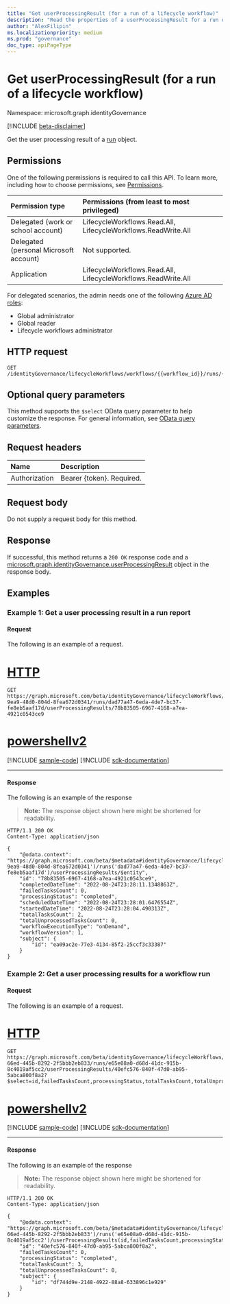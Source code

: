 ```yaml
---
title: "Get userProcessingResult (for a run of a lifecycle workflow)"
description: "Read the properties of a userProcessingResult for a run of a lifecycle workflow."
author: "AlexFilipin"
ms.localizationpriority: medium
ms.prod: "governance"
doc_type: apiPageType
---
```


# Get userProcessingResult (for a run of a lifecycle workflow)

Namespace: microsoft.graph.identityGovernance

[!INCLUDE [beta-disclaimer](../../includes/beta-disclaimer.md)]

Get the user processing result of a [run](../resources/identitygovernance-run.md) object.

## Permissions

One of the following permissions is required to call this API. To learn more, including how to choose permissions, see [Permissions](/graph/permissions-reference).

|Permission type|Permissions (from least to most privileged)|
|:---|:---|
|Delegated (work or school account)|LifecycleWorkflows.Read.All, LifecycleWorkflows.ReadWrite.All|
|Delegated (personal Microsoft account)|Not supported.|
|Application|LifecycleWorkflows.Read.All, LifecycleWorkflows.ReadWrite.All|

For delegated scenarios, the admin needs one of the following [Azure AD roles](/azure/active-directory/users-groups-roles/directory-assign-admin-roles#available-roles):

- Global administrator
- Global reader
- Lifecycle workflows administrator

## HTTP request

<!-- {
  "blockType": "ignored"
}
-->
``` http
GET /identityGovernance/lifecycleWorkflows/workflows/{{workflow_id}}/runs/{runId}/userProcessingResults/{userProcessingResultId}
```

## Optional query parameters

This method supports the `$select` OData query parameter to help customize the response. For general information, see [OData query parameters](/graph/query-parameters).

## Request headers

|Name|Description|
|:---|:---|
|Authorization|Bearer {token}. Required.|

## Request body

Do not supply a request body for this method.

## Response

If successful, this method returns a `200 OK` response code and a [microsoft.graph.identityGovernance.userProcessingResult](../resources/identitygovernance-userprocessingresult.md) object in the response body.

## Examples

### Example 1: Get a user processing result in a run report

#### Request

The following is an example of a request.

# [HTTP](#tab/http)
<!-- {
  "blockType": "request",
  "name": "lifecycleworkflows_get_run_userprocessingresult"
}
-->
``` http
GET https://graph.microsoft.com/beta/identityGovernance/lifecycleWorkflows/workflows/14879e66-9ea9-48d0-804d-8fea672d0341/runs/dad77a47-6eda-4de7-bc37-fe8eb5aaf17d/userProcessingResults/78b83505-6967-4168-a7ea-4921c0543ce9
```

# [powershellv2](#tab/powershellv2)
[!INCLUDE [sample-code](../includes/snippets/powershellv2/lifecycleworkflows-get-run-userprocessingresult-powershellv2-snippets.md)]
[!INCLUDE [sdk-documentation](../includes/snippets/snippets-sdk-documentation-link.md)]

---


#### Response

The following is an example of the response
>**Note:** The response object shown here might be shortened for readability.
<!-- {
  "blockType": "response",
  "truncated": true,
  "@odata.type": "microsoft.graph.identityGovernance.run"
}
-->
``` http
HTTP/1.1 200 OK
Content-Type: application/json

{
    "@odata.context": "https://graph.microsoft.com/beta/$metadata#identityGovernance/lifecycleWorkflows/workflows('14879e66-9ea9-48d0-804d-8fea672d0341')/runs('dad77a47-6eda-4de7-bc37-fe8eb5aaf17d')/userProcessingResults/$entity",
    "id": "78b83505-6967-4168-a7ea-4921c0543ce9",
    "completedDateTime": "2022-08-24T23:28:11.1348863Z",
    "failedTasksCount": 0,
    "processingStatus": "completed",
    "scheduledDateTime": "2022-08-24T23:28:01.6476554Z",
    "startedDateTime": "2022-08-24T23:28:04.490313Z",
    "totalTasksCount": 2,
    "totalUnprocessedTasksCount": 0,
    "workflowExecutionType": "onDemand",
    "workflowVersion": 1,
    "subject": {
        "id": "ea09ac2e-77e3-4134-85f2-25ccf3c33387"
    }
}
```

### Example 2: Get a user processing results for a workflow run

#### Request

The following is an example of a request.


# [HTTP](#tab/http)
<!-- {
  "blockType": "request",
  "name": "lifecycleworkflows_get_run_userprocessingresult"
}
-->
``` http
GET https://graph.microsoft.com/beta/identityGovernance/lifecycleWorkflows/workflows/15239232-66ed-445b-8292-2f5bbb2eb833/runs/e65e08a0-d68d-41dc-915b-8c4019af5cc2/userProcessingResults/40efc576-840f-47d0-ab95-5abca800f8a2?$select=id,failedTasksCount,processingStatus,totalTasksCount,totalUnprocessedTasksCount,subject
```

# [powershellv2](#tab/powershellv2)
[!INCLUDE [sample-code](../includes/snippets/powershellv2/lifecycleworkflows-get-run-userprocessingresult-powershellv2-snippets.md)]
[!INCLUDE [sdk-documentation](../includes/snippets/snippets-sdk-documentation-link.md)]

---


#### Response

The following is an example of the response
>**Note:** The response object shown here might be shortened for readability.
<!-- {
  "blockType": "response",
  "truncated": true,
  "@odata.type": "microsoft.graph.identityGovernance.run"
}
-->
``` http
HTTP/1.1 200 OK
Content-Type: application/json

{
    "@odata.context": "https://graph.microsoft.com/beta/$metadata#identityGovernance/lifecycleWorkflows/workflows('15239232-66ed-445b-8292-2f5bbb2eb833')/runs('e65e08a0-d68d-41dc-915b-8c4019af5cc2')/userProcessingResults(id,failedTasksCount,processingStatus,totalTasksCount,totalUnprocessedTasksCount,subject)/$entity",
    "id": "40efc576-840f-47d0-ab95-5abca800f8a2",
    "failedTasksCount": 0,
    "processingStatus": "completed",
    "totalTasksCount": 3,
    "totalUnprocessedTasksCount": 0,
    "subject": {
        "id": "df744d9e-2148-4922-88a8-633896c1e929"
    }
}
```

